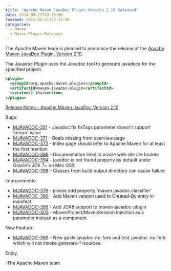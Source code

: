 ```yaml
---
title: "Apache Maven JavaDoc Plugin Version 2.10 Released"
date: 2014-09-21T23:15:00
lastmod: 2014-09-21T23:15:00
categories:
  - Maven
  - Maven-Plugin-Releases
---
```

The Apache Maven team is pleased to announce the release of the 
[Apache Maven JavaDoc Plugin, Version 2.10](http://maven.apache.org/plugins/maven-javadoc-plugin).

The Javadoc Plugin uses the Javadoc tool to generate javadocs for the specified project.

```xml
<plugin>
  <groupId>org.apache.maven.plugins</groupId>
  <artifactId>maven-javadoc-plugin</artifactId>
  <version>2.10</version>
</plugin>
```

<!-- more -->

[Release Notes - Apache Maven JavaDoc Version 2.10](http://jira.codehaus.org/secure/ReleaseNote.jspa?projectId=11138&styleName=Html&version=19448)

Bugs:

 * [MJAVADOC-351](https://issues.apache.org/jira/browse/MJAVADOC-351) - Javadoc:fix fixTags parameter doesn't support 'return' value
 * [MJAVADOC-371](https://issues.apache.org/jira/browse/MJAVADOC-371) - Goals missing from overview page
 * [MJAVADOC-372](https://issues.apache.org/jira/browse/MJAVADOC-372) - Index page should refer to Apache Maven for at least the first mention
 * [MJAVADOC-386](https://issues.apache.org/jira/browse/MJAVADOC-386) - Documentation links to oracle web site are broken
 * [MJAVADOC-394](https://issues.apache.org/jira/browse/MJAVADOC-394) - javadoc is not found properly by default under Oracle's JDK 7+ on Mac OSX
 * [MJAVADOC-398](https://issues.apache.org/jira/browse/MJAVADOC-398) - Classes from build output directory can cause failure

Improvements:

 * [MJAVADOC-376](https://issues.apache.org/jira/browse/MJAVADOC-376) - please add property 'maven.javadoc.classifier'
 * [MJAVADOC-380](https://issues.apache.org/jira/browse/MJAVADOC-380) - Add Maven version used to Created-By entry in manifest
 * [MJAVADOC-395](https://issues.apache.org/jira/browse/MJAVADOC-395) - Add JDK8 support to maven-javadoc-plugin
 * [MJAVADOC-403](https://issues.apache.org/jira/browse/MJAVADOC-403) - MavenProject/MavenSession Injection as a parameter instead as a component.

New Feature:

 * [MJAVADOC-369](https://issues.apache.org/jira/browse/MJAVADOC-369) - New goals javadoc-no-fork and test-javadoc-no-fork which will not invoke generate-*-sources


Enjoy,

-The Apache Maven team
